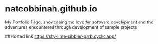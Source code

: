 # natcobbinah.github.io
My Portfolio Page, showcasing  the love for software development and the adventures encountered through development of sample projects

##Hosted link
https://shy-lime-dibbler-garb.cyclic.app/
